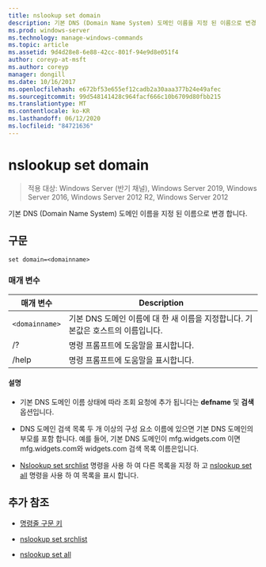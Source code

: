 ```yaml
---
title: nslookup set domain
description: 기본 DNS (Domain Name System) 도메인 이름을 지정 된 이름으로 변경 하는 nslookup 도메인 설정 명령에 대 한 참조 항목입니다.
ms.prod: windows-server
ms.technology: manage-windows-commands
ms.topic: article
ms.assetid: 9d4d28e8-6e88-42cc-801f-94e9d8e051f4
author: coreyp-at-msft
ms.author: coreyp
manager: dongill
ms.date: 10/16/2017
ms.openlocfilehash: e672bf53e655ef12cadb2a30aaa377b24e49afec
ms.sourcegitcommit: 99d548141428c964facf666c10b6709d80fbb215
ms.translationtype: MT
ms.contentlocale: ko-KR
ms.lasthandoff: 06/12/2020
ms.locfileid: "84721636"
---
```

# <a name="nslookup-set-domain"></a>nslookup set domain

> 적용 대상: Windows Server (반기 채널), Windows Server 2019, Windows Server 2016, Windows Server 2012 R2, Windows Server 2012

기본 DNS (Domain Name System) 도메인 이름을 지정 된 이름으로 변경 합니다.

## <a name="syntax"></a>구문

```
set domain=<domainname>
```

### <a name="parameters"></a>매개 변수

| 매개 변수 | Description |
| --------- | ----------- |
| `<domainname>` | 기본 DNS 도메인 이름에 대 한 새 이름을 지정합니다. 기본값은 호스트의 이름입니다. |
| /? | 명령 프롬프트에 도움말을 표시합니다. |
| /help | 명령 프롬프트에 도움말을 표시합니다. |

#### <a name="remarks"></a>설명

- 기본 DNS 도메인 이름 상태에 따라 조회 요청에 추가 됩니다는 **defname** 및 **검색** 옵션입니다.

- DNS 도메인 검색 목록 두 개 이상의 구성 요소 이름에 있으면 기본 DNS 도메인의 부모를 포함 합니다. 예를 들어, 기본 DNS 도메인이 mfg.widgets.com 이면 mfg.widgets.com와 widgets.com 검색 목록 이름은입니다.

- [Nslookup set srchlist](nslookup-set-srchlist.md) 명령을 사용 하 여 다른 목록을 지정 하 고 [nslookup set all](nslookup-set-all.md) 명령을 사용 하 여 목록을 표시 합니다.

## <a name="additional-references"></a>추가 참조

- [명령줄 구문 키](command-line-syntax-key.md)

- [nslookup set srchlist](nslookup-set-srchlist.md)

- [nslookup set all](nslookup-set-all.md)
